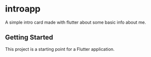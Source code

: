 # introapp

A simple intro card made with flutter about some basic info about me.

## Getting Started

This project is a starting point for a Flutter application.

